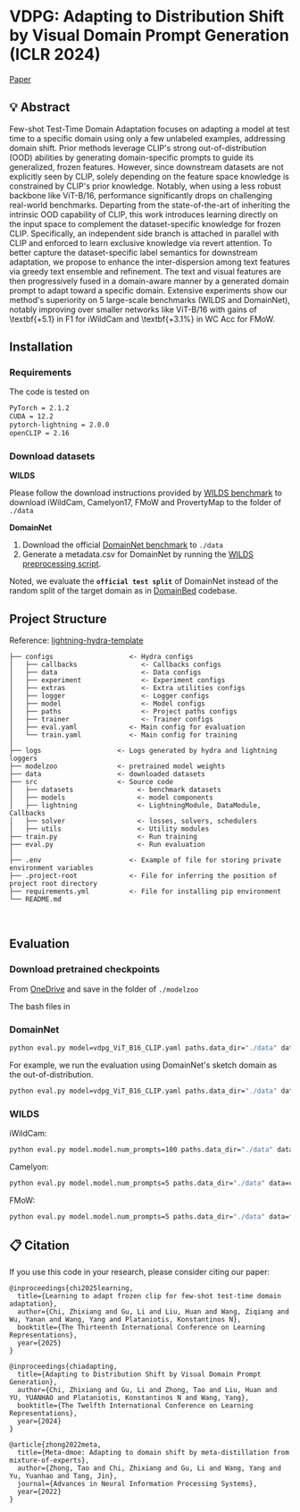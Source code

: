 # VDPG: Adapting to Distribution Shift by Visual Domain Prompt Generation (ICLR 2024)
[Paper](https://openreview.net/pdf?id=TD3SGJfBC7)

## 💡 Abstract
Few-shot Test-Time Domain Adaptation focuses on adapting a model at test time to a specific domain using only a few unlabeled examples, addressing domain shift. Prior methods leverage CLIP's strong out-of-distribution (OOD) abilities by generating domain-specific prompts to guide its generalized, frozen features. However, since downstream datasets are not explicitly seen by CLIP, solely depending on the feature space knowledge is constrained by CLIP's prior knowledge. Notably, when using a less robust backbone like ViT-B/16, performance significantly drops on challenging real-world benchmarks. Departing from the state-of-the-art of inheriting the intrinsic OOD capability of CLIP, this work introduces learning directly on the input space to complement the dataset-specific knowledge for frozen CLIP. Specifically, an independent side branch is attached in parallel with CLIP and enforced to learn exclusive knowledge via revert attention.  To better capture the dataset-specific label semantics for downstream adaptation, we propose to enhance the inter-dispersion among text features via greedy text ensemble and refinement. The text and visual features are then progressively fused in a domain-aware manner by a generated domain prompt to adapt toward a specific domain. Extensive experiments show our method's superiority on 5 large-scale benchmarks (WILDS and DomainNet), notably improving over smaller networks like ViT-B/16 with gains of \textbf{+5.1} in F1 for iWildCam and \textbf{+3.1\%} in WC Acc for FMoW. 

## Installation
### Requirements
The code is tested on 
```bash
PyTorch = 2.1.2
CUDA = 12.2
pytorch-lightning = 2.0.0
openCLIP = 2.16
```

### Download datasets
**WILDS**

Please follow the download instructions provided by [WILDS benchmark](https://github.com/p-lambda/wilds/) to download iWildCam, Camelyon17, FMoW and ProvertyMap to the folder of `./data`

**DomainNet**

1. Download the official [DomainNet benchmark](http://ai.bu.edu/M3SDA/) to `./data`
2. Generate a metadata.csv for DomainNet by running the [WILDS preprocessing script](https://github.com/p-lambda/wilds/blob/472677590de351857197a9bf24958838c39c272b/dataset_preprocessing/domainnet/generate_metadata.py).

Noted, we evaluate the **`official test split`** of DomainNet instead of the random split of the target domain as in [DomainBed](https://github.com/facebookresearch/DomainBed) codebase.

## Project Structure
Reference: [lightning-hydra-template](https://github.com/ashleve/lightning-hydra-template/)

```
├── configs                   <- Hydra configs
│   ├── callbacks                <- Callbacks configs
│   ├── data                     <- Data configs
│   ├── experiment               <- Experiment configs
│   ├── extras                   <- Extra utilities configs
│   ├── logger                   <- Logger configs
│   ├── model                    <- Model configs
│   ├── paths                    <- Project paths configs
│   ├── trainer                  <- Trainer configs
│   ├── eval.yaml             <- Main config for evaluation
│   └── train.yaml            <- Main config for training
│
├── logs                   <- Logs generated by hydra and lightning loggers
├── modelzoo               <- pretrained model weights
├── data                   <- downloaded datasets
├── src                    <- Source code
│   ├── datasets                <- benchmark datasets
│   ├── models                  <- model components
│   ├── lightning               <- LightningModule, DataModule, Callbacks
│   ├── solver                  <- losses, solvers, schedulers
│   ├── utils                   <- Utility modules
├── train.py                    <- Run training
├── eval.py                     <- Run evaluation
│
├── .env                      <- Example of file for storing private environment variables
├── .project-root             <- File for inferring the position of project root directory
├── requirements.yml          <- File for installing pip environment
└── README.md
```
<br>

## Evaluation
### Download pretrained checkpoints 
From [OneDrive](https://utoronto-my.sharepoint.com/:f:/g/personal/zhixiang_chi_mail_utoronto_ca/EuOsVq42nAlCvLm2_F3se5wBvD7ufOcuvUsdlCy5sPjRzQ?e=8bAYcE) and save in the folder of `./modelzoo`

The bash files in 
### DomainNet
```bash
python eval.py model=vdpg_ViT_B16_CLIP.yaml paths.data_dir="./data" data=<data_name> ckpt_path=./modelzoo/<ckpt_name>
```

For example, we run the evaluation using DomainNet's sketch domain as the out-of-distribution.
```bash
python eval.py model=vdpg_ViT_B16_CLIP.yaml paths.data_dir="./data" data=domainnet_sketch_contrastive.yaml ckpt_path=./modelzoo/domainnet_sketch.ckpt
```
### WILDS
iWildCam: 
``` bash
python eval.py model.model.num_prompts=100 paths.data_dir="./data" data=iwild_contrastive ckpt_path=./modelzoo/iWildCam.ckpt
```

Camelyon: 
``` bash
python eval.py model.model.num_prompts=5 paths.data_dir="./data" data=camelyon17_contrastive ckpt_path=./modelzoo/Camelyon.ckpt
```

FMoW: 
``` bash
python eval.py model.model.num_prompts=5 paths.data_dir="./data" data=fmow_contrastive ckpt_path=./modelzoo/FMoW.ckpt
```


## <a name="cite"/> :clipboard: Citation

If you use this code in your research, please consider citing our paper:
```
@inproceedings{chi2025learning,
  title={Learning to adapt frozen clip for few-shot test-time domain adaptation},
  author={Chi, Zhixiang and Gu, Li and Liu, Huan and Wang, Ziqiang and Wu, Yanan and Wang, Yang and Plataniotis, Konstantinos N},
  booktitle={The Thirteenth International Conference on Learning Representations},
  year={2025}
}

@inproceedings{chiadapting,
  title={Adapting to Distribution Shift by Visual Domain Prompt Generation},
  author={Chi, Zhixiang and Gu, Li and Zhong, Tao and Liu, Huan and YU, YUANHAO and Plataniotis, Konstantinos N and Wang, Yang},
  booktitle={The Twelfth International Conference on Learning Representations},
  year={2024}
}

@article{zhong2022meta,
  title={Meta-dmoe: Adapting to domain shift by meta-distillation from mixture-of-experts},
  author={Zhong, Tao and Chi, Zhixiang and Gu, Li and Wang, Yang and Yu, Yuanhao and Tang, Jin},
  journal={Advances in Neural Information Processing Systems},
  year={2022}
}
```
